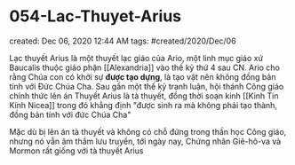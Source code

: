 # 054-Lac-Thuyet-Arius

created: Dec 06, 2020 12:44 AM
tags: #created/2020/Dec/06

Lạc thuyết Arius là một thuyết lạc giáo của Ario, một linh mục giáo xứ Baucalis thuộc giáo phận [[Alexandria]] vào thế kỷ thứ 4 sau CN. Ario cho rằng Chúa con có khởi sự **được tạo dựng**, là tạo vật nên không đồng bản tính với Đức Chúa Cha. Sau gần một thế kỷ tranh luận, hội thánh Công giáo chính thức lên án Thuyết Arius là tà thuyết, đồng thời soạn kinh [[Kinh Tin Kính Nicea]] trong đó khẳng định "được sinh ra mà không phải tạo thành, đồng bản tính với đức Chúa Cha"

Mặc dù bị lên án tà thuyết và không có chỗ đứng trong thần học Công giáo, nhưng nó vẫn âm thầm lưu truyền, tới ngày nay, Chứng nhân Giê-hô-va và Mormon rất giống với tà thuyết Arius